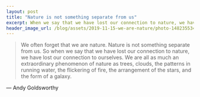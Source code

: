 ```yaml
---
layout: post
title: "Nature is not something separate from us"
excerpt: When we say that we have lost our connection to nature, we have lost our connection to ourselves.
header_image_url: /blog/assets/2019-11-15-we-are-nature/photo-1482355347028-ff60443f60fe.jpeg
---
```


> We often forget that we are nature. Nature is not something separate from us. So when we say that we have lost our connection to nature, we have lost our connection to ourselves. We are all as much an extraordinary phenomenon of nature as trees, clouds, the patterns in running water, the flickering of fire, the arrangement of the stars, and the form of a galaxy.

&mdash; Andy Goldsworthy


